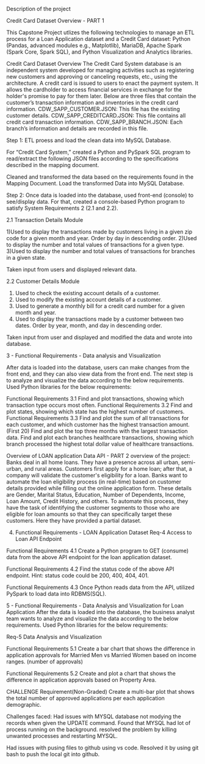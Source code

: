 Description of the project

Credit Card Dataset Overview - PART 1

This Capstone Project utlizes the following technologies to manage an ETL process for a Loan Application dataset and a Credit Card dataset: Python (Pandas, advanced modules e.g., Matplotlib), MariaDB, Apache Spark (Spark Core, Spark SQL), and Python Visualization and Analytics libraries.

Credit Card Dataset Overview The Credit Card System database is an independent system developed for managing activities such as registering new customers and approving or canceling requests, etc., using the architecture. A credit card is issued to users to enact the payment system. It allows the cardholder to access financial services in exchange for the holder's promise to pay for them later. Below are three files that contain the customer’s transaction information and inventories in the credit card information. CDW_SAPP_CUSTOMER.JSON: This file has the existing customer details. CDW_SAPP_CREDITCARD.JSON: This file contains all credit card transaction information. CDW_SAPP_BRANCH.JSON: Each branch’s information and details are recorded in this file.

Step 1: ETL proess and load the clean data into MySQL Database.

For “Credit Card System,” created a Python and PySpark SQL program to read/extract the following JSON files according to the specifications described in the mapping document.

Cleaned and transformed the data based on the requirements found in the Mapping Document.
Load the transformed Data into MySQL Database.

Step 2: Once data is loaded into the database, used front-end (console) to see/display data. For that, created a console-based Python program to satisfy System Requirements 2 (2.1 and 2.2).

2.1 Transaction Details Module
 
1)Used to display the transactions made by customers living in a given zip code for a given month and year. Order by day in descending order.
2)Used to display the number and total values of transactions for a given type.
3)Used to display the number and total values of transactions for branches in a given state.

Taken input from users and displayed relevant data.  

2.2 Customer Details Module

1) Used to check the existing account details of a customer.
2) Used to modify the existing account details of a customer.
3) Used to generate a monthly bill for a credit card number for a given month and year.
4) Used to display the transactions made by a customer between two dates. Order by year, month, and day in descending order.

Taken input from user and displayed and modified the data and wrote into database.

3 - Functional Requirements - Data analysis and Visualization

After data is loaded into the database, users can make changes from the front end, and they can also view data from the front end. The next step is to analyze and visualize the data according to the below requirements.
Used Python libraries for the below requirements:

Functional Requirements 3.1
Find and plot transactions, showing which transaction type occurs most often.
Functional Requirements 3.2
Find and plot states, showing which state has the highest number of customers. 
Functional Requirements 3.3
Find and plot the sum of all transactions for each customer, and which customer has the highest transaction amount. (First 20)
Find and plot the top three months with the largest transaction data. 
Find and plot each branches healthcare transactions, showing which branch  processed the highest total dollar value of healthcare transactions.


Overview of LOAN application Data API - PART 2
overview of the project:
Banks deal in all home loans. They have a presence across all urban, semi-urban, and rural areas. Customers first apply for a home loan; after that, a company will validate the customer's eligibility for a loan.
Banks want to automate the loan eligibility process (in real-time) based on customer details provided while filling out the online application form. These details are Gender, Marital Status, Education, Number of Dependents, Income, Loan Amount, Credit History, and others. To automate this process, they have the task of identifying the customer segments to those who are eligible for loan amounts so that they can specifically target these customers. Here they have provided a partial dataset.

4. Functional Requirements - LOAN Application Dataset
Req-4
 Access to Loan API Endpoint
 
Functional Requirements 4.1
Create a Python program to GET (consume) data from the above API endpoint for the loan application dataset.

Functional Requirements 4.2
Find the status code of the above API endpoint.
Hint: status code could be 200, 400, 404, 401.

Functional Requirements 4.3
Once Python reads data from the API, utilized PySpark to load data into RDBMS(SQL). 

5 - Functional Requirements - Data Analysis and Visualization for Loan Application
After the data is loaded into the database, the business analyst team wants to analyze and visualize the data according to the below requirements.
Used Python libraries for the below requirements:

Req-5
Data Analysis and Visualization

Functional Requirements 5.1
Create a bar chart that shows the difference in application approvals for Married Men vs Married Women based on income ranges. (number of approvals)

Functional Requirements 5.2
Create and plot a chart that shows the difference in application approvals based on Property Area. 

CHALLENGE Requirement(Non-Graded)
Create a multi-bar plot that shows the total number of approved applications per each application demographic. 


Challenges faced: Had issues with MYSQL database not modying the records when given the UPDATE command.  Found that MYSQL had lot of process running on the background.  resolved the problem by killing unwanted processes and restarting MYSQL.

Had issues with pusing files to github using vs code.  Resolved it by using git bash to push the local git into github.




















